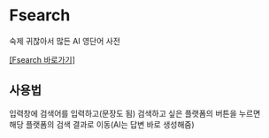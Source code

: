 # Fsearch
숙제 귀찮아서 많든 AI 영단어 사전

<a href='https://dm-09.github.io/Fsearch'>[Fsearch 바로가기]</a>

## 사용법
입력창에 검색어를 입력하고(문장도 됨) 검색하고 싶은 플랫폼의 버튼을 누르면 <br>
해당 플랫폼의 검색 결과로 이동(AI는 답변 바로 생성해줌)
